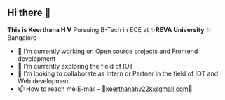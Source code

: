 

## Hi there 👋


**This is Keerthana H V** 
Pursuing B-Tech in ECE at  ✨**REVA University** ✨ Bangalore



- 🔭 I’m currently working on Open source projects and Frontend development
- 🌱 I’m currently exploring the field of IOT 
- 👯 I’m looking to collaborate as Intern or Partner in the field of IOT and Web development 
- 📫 How to reach me:E-mail - 📧keerthanahv22k@gmail.com📧


